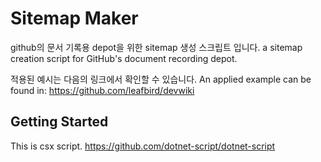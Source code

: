 # Sitemap Maker

github의 문서 기록용 depot을 위한 sitemap 생성 스크립트 입니다.
a sitemap creation script for GitHub's document recording depot.

적용된 예시는 다음의 링크에서 확인할 수 있습니다. 
An applied example can be found in: https://github.com/leafbird/devwiki

## Getting Started

This is csx script. https://github.com/dotnet-script/dotnet-script 